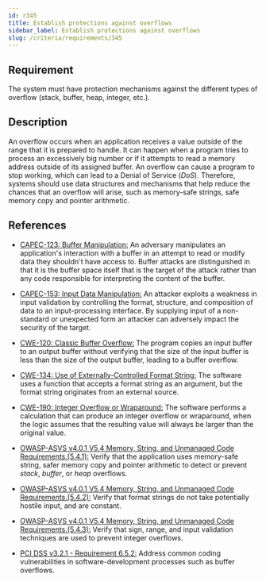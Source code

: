```yaml
---
id: r345
title: Establish protections against overflows
sidebar_label: Establish protections against overflows
slug: /criteria/requirements/345
---
```


## Requirement

The system must have protection mechanisms
against the different types of overflow (stack, buffer, heap, integer, etc.).

## Description

An overflow occurs when an application receives a value
outside of the range that it is prepared to handle.
It can happen when a program tries
to process an excessively big number
or if it attempts to read a memory address
outside of its assigned buffer.
An overflow can cause a program to stop working,
which can lead to a Denial of Service (*DoS*).
Therefore,
systems should use data structures
and mechanisms that help reduce the chances
that an overflow will arise,
such as memory-safe strings,
safe memory copy and pointer arithmetic.

## References

- [CAPEC-123: Buffer Manipulation:](http://capec.mitre.org/data/definitions/123.html)
An adversary manipulates an application's interaction
with a buffer in an attempt to read
or modify data they shouldn't have access to.
Buffer attacks
are distinguished in that it is the buffer space itself
that is the target of the attack
rather than any code responsible
for interpreting the content of the buffer.

- [CAPEC-153: Input Data Manipulation:](http://capec.mitre.org/data/definitions/153.html)
An attacker exploits a weakness in input validation
by controlling the format,
structure, and composition of data
to an input-processing interface.
By supplying input of a non-standard
or unexpected form an attacker
can adversely impact the security of the target.

- [CWE-120: Classic Buffer Overflow:](https://cwe.mitre.org/data/definitions/120.html)
The program copies an input buffer
to an output buffer
without verifying that the size of the input buffer
is less than the size of the output buffer,
leading to a buffer overflow.

- [CWE-134: Use of Externally-Controlled Format String:](https://cwe.mitre.org/data/definitions/134.html)
The software uses a function
that accepts a format string as an argument,
but the format string originates
from an external source.

- [CWE-190: Integer Overflow or Wraparound:](https://cwe.mitre.org/data/definitions/190.html)
The software performs a calculation
that can produce an integer overflow
or wraparound,
when the logic assumes that the resulting value
will always be larger than the original value.

- [OWASP-ASVS v4.0.1 V5.4 Memory, String, and Unmanaged Code Requirements.(5.4.1):](https://owasp.org/www-pdf-archive/OWASP_Application_Security_Verification_Standard_4.0-en.pdf)
Verify that the application uses memory-safe string,
safer memory copy and pointer arithmetic
to detect or prevent *stack*, *buffer*,
or *heap* overflows.

- [OWASP-ASVS v4.0.1 V5.4 Memory, String, and Unmanaged Code Requirements.(5.4.2):](https://owasp.org/www-pdf-archive/OWASP_Application_Security_Verification_Standard_4.0-en.pdf)
Verify that format strings
do not take potentially hostile input,
and are constant.

- [OWASP-ASVS v4.0.1 V5.4 Memory, String, and Unmanaged Code Requirements.(5.4.3):](https://owasp.org/www-pdf-archive/OWASP_Application_Security_Verification_Standard_4.0-en.pdf)
Verify that sign, range,
and input validation techniques
are used to prevent integer overflows.

- [PCI DSS v3.2.1 - Requirement 6.5.2:](https://www.pcisecuritystandards.org/documents/PCI_DSS_v3-2-1.pdf)
Address common coding vulnerabilities
in software-development processes
such as buffer overflows.
